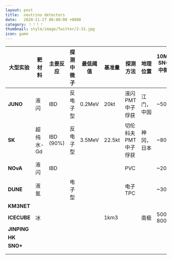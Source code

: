 ```yaml
---
layout: post
title:  neutrino detectors
date:   2020-11-27 00:00:00 +0800
category: ！！！！
thumbnail: style/image/Twitter/2-31.jpg
icon: game
---
```








| **大型实验** | **靶材料** | **主要反应** | **探测中微子** | **最低阈值** | **基准量** | **探测方法**           | **地理位置** | **10M_Sun**    **SN****中微子数目** | **预警能力** | **指向** |
| ------------ | ---------- | ------------ | -------------- | ------------ | ---------- | ---------------------- | ------------ | ----------------------------------- | ------------ | -------- |
| **JUNO**     | 液闪       | IBD          | 反电子型       | 0.2MeV       | 20kt       | 液闪PMT   中子俘获     | 江门，中国   | ~5000                               | 1st          |          |
| **SK**       | 超纯水-Gd  | IBD   (90%)  | 反电子型       | 3.5MeV       | 22.5kt     | 切伦科夫PMT   中子俘获 | 神冈，日本   | ~8000                               | 2            |          |
| **NOvA**     | 液闪       | IBD          |                |              |            | PVC                    |              | ~2000                               |              |          |
| **DUNE**     | 液氩       |              | 电子型         |              |            | 电子TPC                |              | ~3000                               |              |          |
| **KM3NET**   |            |              |                |              |            |                        |              |                                     |              |          |
| **ICECUBE**  | 冰         |              |                |              | 1km3       |                        | 南极         | 5000hit à 8000hit                   |              |          |
| **JINPING**  |            |              |                |              |            |                        |              |                                     |              |          |
| **HK**       |            |              |                |              |            |                        |              |                                     |              |          |
| **SNO+**     |            |              |                |              |            |                        |              |                                     |              |          |
|              |            |              |                |              |            |                        |              |                                     |              |          |
|              |            |              |                |              |            |                        |              |                                     |              |          |




